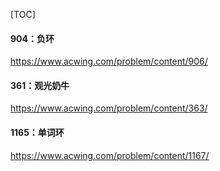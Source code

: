 [TOC]





#### 904：负环

https://www.acwing.com/problem/content/906/









#### 361：观光奶牛

https://www.acwing.com/problem/content/363/









#### 1165：单词环

https://www.acwing.com/problem/content/1167/























































